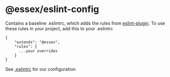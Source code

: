 # @essex/eslint-config

Contains a baseline .eslintrc, which adds the rules from [eslint-plugin](eslint-plugin). To use these rules in your project, add this to your .eslintrc

```
{
    "extends": "@essex",
    "rules": {
      ...your overrides
    }
}
```

See [.eslintrc](.eslintrc) for our configuration
